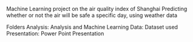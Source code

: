 Machine Learning project on the air quality index of Shanghai
Predicting whether or not the air will be safe a specific day, using weather data

Folders
Analysis: Analysis and Machine Learning
Data: Dataset used
Presentation: Power Point Presentation
